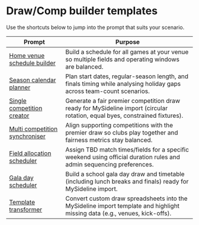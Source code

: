 # Draw/Comp builder templates

Use the shortcuts below to jump into the prompt that suits your scenario.

| Prompt | Purpose |
| --- | --- |
| [Home venue schedule builder](home-venue-schedule.md) | Build a schedule for all games at your venue so multiple fields and operating windows are balanced. |
| [Season calendar planner](season-calendar-planner.md) | Plan start dates, regular-season length, and finals timing while analysing holiday gaps across team-count scenarios. |
| [Single competition creator](competition-upload-planner.md) | Generate a fair premier competition draw ready for MySideline import (circular rotation, equal byes, constrained fixtures). |
| [Multi competition synchroniser](multi-competition-synchroniser.md) | Align supporting competitions with the premier draw so clubs play together and fairness metrics stay balanced. |
| [Field allocation scheduler](field-allocation-scheduler.md) | Assign TBD match times/fields for a specific weekend using official duration rules and admin sequencing preferences. |
| [Gala day scheduler](gala-day-scheduler.md) | Build a school gala day draw and timetable (including lunch breaks and finals) ready for MySideline import. |
| [Template transformer](template-transformer.md) | Convert custom draw spreadsheets into the MySideline import template and highlight missing data (e.g., venues, kick-offs). |
